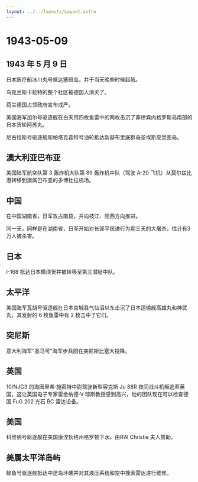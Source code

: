 ```yaml
---
layout: ../../layouts/Layout.astro
---
```


# 1943-05-09

## 1943 年 5 月 9 日

日本医疗船冰川丸号抵达塞班岛，并于当天晚些时候起航。

乌克兰斯卡拉特的整个社区被德国人消灭了。

荷兰德国占领政府宣布戒严。

美国海军加尔号驱逐舰在白天用四枚鱼雷中的两枚击沉了菲律宾内格罗斯岛南部的日本货轮阿苏丸。

尼古拉斯号驱逐舰和帕塔克森特号油轮抵达新赫布里底群岛圣埃斯皮里图岛。

## 澳大利亚巴布亚

美国陆军航空队第 3 轰炸机大队第 89 轰炸机中队（驾驶 A-20
飞机）从莫尔兹比港转移到澳属巴布亚的多博杜拉机场。

## 中国

在中国湖南省，日军攻占南县，并向枝江、阳西方向推进。

同一天，同样是在湖南省，日军开始对长郊平民进行为期三天的大屠杀，估计有3万人被杀害。

## 日本

I-168 抵达日本横须贺并被转移至第三潜艇中队。

## 太平洋

美国海军瓦胡号驱逐舰在日本宫城县气仙沼以东击沉了日本运输舰高雄丸和神武丸，其发射的
6 枚鱼雷中有 2 枚击中了它们。

## 突尼斯

意大利海军"圣马可"海军步兵团在突尼斯比塞大投降。

## 英国

10/NJG3 的海因里希·施密特中尉驾驶新型容克斯 Ju 88R
夜间战斗机叛逃至英国，这让英国电子专家雷金纳德·V·琼斯教授感到高兴，他的团队现在可以检查德国
FuG 202 光石 BC 雷达设备。

## 美国

科维纳号驱逐舰在美国康涅狄格州格罗顿下水，由RW Christie 夫人赞助。

## 美属太平洋岛屿

鲸鱼号驱逐舰抵达中途岛环礁并对其液压系统和空中搜索雷达进行维修。